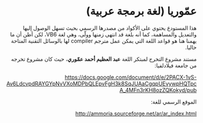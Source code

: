 <div dir=rtl>

# عمّوريا (لغة برمجة عربية)

هذا المستودع يحتوي على الأكواد من مصدرها الرسمي بحيث تسهل الوصول إليها والتعديل والمساهمة، كما أنه بلغة قد انتهى زمنها وولّى، وهي لغة VB6، لكن أظن أن ما يهمنا هنا هو قواعد اللغة التي يمكن عمل مترجم compiler لها بالوسائل التقنية المتاحة حاليا.

مستند مشروع التخرج لمبتكر اللغة **عبد العظيم أحمد عمّوري**، حيث كان مشروع تخرجه من جامعة فيلادلفيا:

https://docs.google.com/document/d/e/2PACX-1vS-Av6LdcvpdRAYGYpNvVXoMDPbQLEpvFgH3k8SqJUAaCgqpUEvywpHQTpcA_4MFn3rKH8ozZQKokyd/pub

الموقع الرسمي للغة:

http://ammoria.sourceforge.net/ar/ar_index.html
